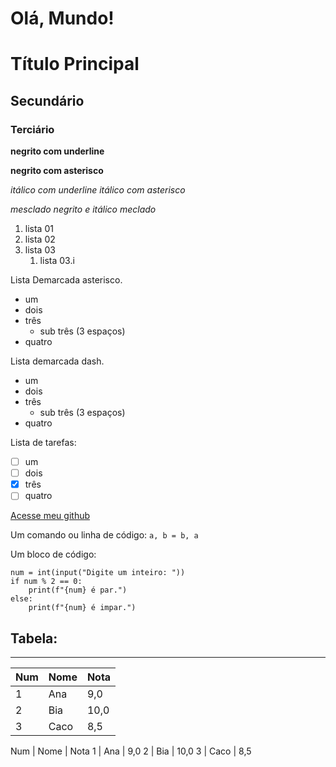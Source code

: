 # Olá, Mundo!

# Título Principal
## Secundário
### Terciário

__negrito com underline__

**negrito com asterisco**

_itálico com underline_
*itálico com asterisco*

_*mesclado negrito e itálico*_
*_meclado_*

1. lista 01
1. lista 02
1. lista 03
    1. lista 03.i

Lista Demarcada asterisco.
* um
* dois
* três
   * sub três (3 espaços)
* quatro

Lista demarcada dash.
- um
- dois
- três
   - sub três (3 espaços)
- quatro

Lista de tarefas:
- [ ] um
- [ ] dois
- [X] três
- [ ] quatro

[Acesse meu github](https://github.com/rihenpe/Ola-Mundo)

Um comando ou linha de código:
`a, b = b, a`

Um bloco de código:
```
num = int(input("Digite um inteiro: "))
if num % 2 == 0:
    print(f"{num} é par.")
else:
    print(f"{num} é impar.")
```

## Tabela:
---
Num | Nome | Nota
---|---|---
1 | Ana | 9,0
2 | Bia | 10,0
3 | Caco | 8,5

Num | Nome | Nota
1 | Ana | 9,0
2 | Bia | 10,0
3 | Caco | 8,5